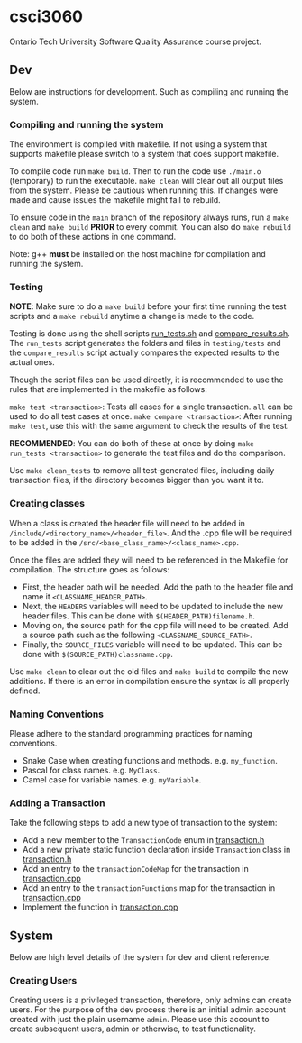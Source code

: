 # csci3060

Ontario Tech University Software Quality Assurance course project.

## Dev

Below are instructions for development. Such as compiling and running the system.

### Compiling and running the system

The environment is compiled with makefile. If not using a system that supports makefile please switch to a system that does support makefile.

To compile code run `make build`. Then to run the code use `./main.o` (temporary) to run the executable. `make clean` will clear out all output files from the system. Please be cautious when running this. If changes were made and cause issues the makefile might fail to rebuild.

To ensure code in the `main` branch of the repository always runs, run a `make clean` and `make build` **PRIOR** to every commit. You can also do `make rebuild` to do both of these actions in one command.

Note: g++ **must** be installed on the host machine for compilation and running the system.

### Testing

**NOTE**: Make sure to do a `make build` before your first time running the test scripts and a `make rebuild` anytime a change is made to the code.

Testing is done using the shell scripts [run_tests.sh](run_tests.sh) and [compare_results.sh](compare_results.sh). The `run_tests` script generates the folders and files in `testing/tests` and the `compare_results` script actually compares the expected results to the actual ones.

Though the script files can be used directly, it is recommended to use the rules that are implemented in the makefile as follows:

`make test <transaction>`: Tests all cases for a single transaction. `all` can be used to do all test cases at once. `make compare <transaction>`: After running `make test`, use this with the same argument to check the results of the test.

**RECOMMENDED**: You can do both of these at once by doing `make run_tests <transaction>` to generate the test files and do the comparison.

Use `make clean_tests` to remove all test-generated files, including daily transaction files, if the directory becomes bigger than you want it to.

### Creating classes

When a class is created the header file will need to be added in `/include/<directory_name>/<header_file>`. And the .cpp file will be required to be added in the `/src/<base_class_name>/<class_name>.cpp`.

Once the files are added they will need to be referenced in the Makefile for compilation. The structure goes as follows:

- First, the header path will be needed. Add the path to the header file and name it `<CLASSNAME_HEADER_PATH>`.
- Next, the `HEADERS` variables will need to be updated to include the new header files. This can be done with `$(HEADER_PATH)filename.h`.
- Moving on, the source path for the cpp file will need to be created. Add a source path such as the following `<CLASSNAME_SOURCE_PATH>`.
- Finally, the `SOURCE_FILES` variable will need to be updated. This can be done with `$(SOURCE_PATH)classname.cpp`.

Use `make clean` to clear out the old files and `make build` to compile the new additions. If there is an error in compilation ensure the syntax is all properly defined.

### Naming Conventions

Please adhere to the standard programming practices for naming conventions.

- Snake Case when creating functions and methods. e.g. `my_function`.
- Pascal for class names. e.g. `MyClass`.
- Camel case for variable names. e.g. `myVariable`.

### Adding a Transaction

Take the following steps to add a new type of transaction to the system:

- Add a new member to the `TransactionCode` enum in [transaction.h](include/transaction/transaction.h)
- Add a new private static function declaration inside `Transaction` class in [transaction.h](include/transaction/transaction.h)
- Add an entry to the `transactionCodeMap` for the transaction in [transaction.cpp](src/transaction/transaction.cpp)
- Add an entry to the `transactionFunctions` map for the transaction in [transaction.cpp](src/transaction/transaction.cpp)
- Implement the function in [transaction.cpp](src/transaction/transaction.cpp)

## System

Below are high level details of the system for dev and client reference.

### Creating Users

Creating users is a privileged transaction, therefore, only admins can create users. For the purpose of the dev process there is an initial admin account created with just the plain username `admin`. Please use this account to create subsequent users, admin or otherwise, to test functionality.
